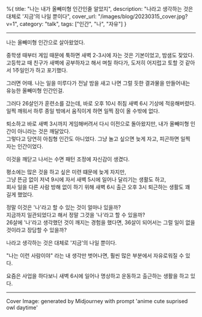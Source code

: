 %{
title: "나는 내가 올빼미형 인간인줄 알았지",
description: "나라고 생각하는 것은 대체로 '지금'의 나일 뿐이다",
cover_url: "/images/blog/20230315_cover.jpg?v=1",
category: "talk",
tags: ["인간", "나", "자유"]
}

---

나는 올빼미형 인간으로 살아왔었다.

중학생 때부터 게임 때문에 툭하면 새벽 2-3시에 자는 것은 기본이었고, 밤샘도 잦았다.\
고등학교 때 친구가 새벽에 공부하자고 해서 며칠 하다가, 도저히 어지럽고 토할 것 같아서 1주일인가 하고 포기했다.

그러면 어때. 나는 일을 미루다가 전날 밤을 새고 나면 그럴 듯한 결과물을 만들어내는 유능한 올빼미형 인간인걸.

그러다 26살인가 훈련소를 갔는데, 바로 오후 10시 취침 새벽 6시 기상에 적응해버렸다.\
일찍 깨워서 하루 종일 밖에서 움직이게 하면 일찍 잠이 올 수밖에 없다.

퇴소하고 바로 새벽 3시까지 게임해버려서 다시 이전으로 돌아왔지만, 내가 올빼미형 인간이 아니라는 것은 깨달았다.\
그렇다고 당연히 아침형 인간도 아니었다. 그냥 놀고 싶으면 늦게 자고, 피곤하면 일찍 자는 인간이었다.

이것을 깨닫고 나서는 수면 패턴 조정에 자신감이 생겼다.

평소에는 많은 것을 하고 싶은 미련 떄문에 늦게 자지만,\
그냥 뜬금 없이 저녁 9시에 자서 새벽 5시에 일어나 달리기는 생활도 하고,\
회사 일을 다른 사람 방해 없이 하기 위해 새벽 6시 출근 오후 3시 퇴근하는 생활도 꽤 길게 했었다.

정말 이것은 '나'라고 할 수 있는 것이 얼마나 있을까?\
지금까지 일관되었다고 해서 정말 그것을 '나'라고 할 수 있을까?\
26살에 '나'라고 생각했던 것이 깨지는 경험을 했다면, 36살이 되어서는 그럴 일이 없을 것이라고 장담할 수 있을까?

나라고 생각하는 것은 대체로 '지금'의 나일 뿐이다.

"나는 이런 사람이야" 라는 내 생각만 벗어나면, 훨씬 많은 부분에서 자유로워질 수 있다.

요즘은 사업을 하다보니 새벽 6시에 일어나 명상하고 운동하고 출근하는 생활을 하고 있다.

---

Cover Image: generated by Midjourney with prompt 'anime cute suprised owl daytime'
